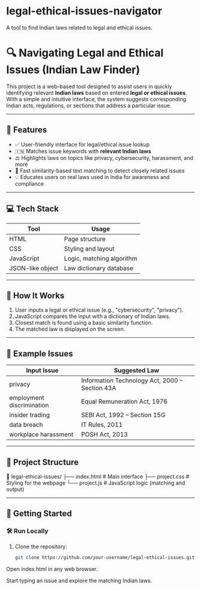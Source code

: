 # legal-ethical-issues-navigator
A tool to find Indian laws related to legal and ethical issues.
# 🔍 Navigating Legal and Ethical Issues (Indian Law Finder)

This project is a web-based tool designed to assist users in quickly identifying relevant **Indian laws** based on entered **legal or ethical issues**. With a simple and intuitive interface, the system suggests corresponding Indian acts, regulations, or sections that address a particular issue.

---

## 📌 Features

- ✅ User-friendly interface for legal/ethical issue lookup  
- 🇮🇳 Matches issue keywords with **relevant Indian laws**  
- ⚖️ Highlights laws on topics like privacy, cybersecurity, harassment, and more  
- 🚀 Fast similarity-based text matching to detect closely related issues  
- 💡 Educates users on real laws used in India for awareness and compliance  

---

## 💻 Tech Stack

| Tool | Usage |
|------|-------|
| HTML | Page structure |
| CSS | Styling and layout |
| JavaScript | Logic, matching algorithm |
| JSON-like object | Law dictionary database |

---

## 🧠 How It Works

1. User inputs a legal or ethical issue (e.g., "cybersecurity", "privacy").
2. JavaScript compares the input with a dictionary of Indian laws.
3. Closest match is found using a basic similarity function.
4. The matched law is displayed on the screen.

---

## 🧪 Example Issues

| Input Issue            | Suggested Law |
|------------------------|----------------|
| privacy                | Information Technology Act, 2000 – Section 43A |
| employment discrimination | Equal Remuneration Act, 1976 |
| insider trading        | SEBI Act, 1992 – Section 15G |
| data breach            | IT Rules, 2011 |
| workplace harassment   | POSH Act, 2013 |

---

## 📁 Project Structure

📁 legal-ethical-issues/
├── index.html # Main interface
├── project.css # Styling for the webpage
└── project.js # JavaScript logic (matching and output)

---

## 🚀 Getting Started

### 🛠 Run Locally

1. Clone the repository:
   ```bash
   git clone https://github.com/your-username/legal-ethical-issues.git
Open index.html in any web browser.

Start typing an issue and explore the matching Indian laws.


